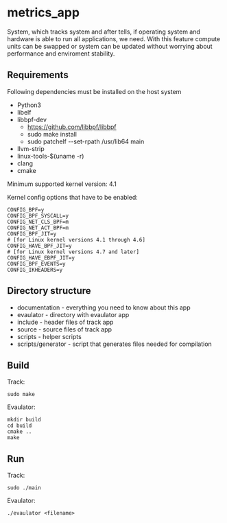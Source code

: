 # metrics_app

System, which tracks system and after tells, if operating system and hardware is able to run all
applications, we need. With this feature compute units can be swapped or system can be updated
without worrying about performance and enviroment stability.

## Requirements

Following dependencies must be installed on the host system

* Python3
* libelf
* libbpf-dev
    - https://github.com/libbpf/libbpf
    - sudo make install
    - sudo patchelf --set-rpath /usr/lib64 main
* llvm-strip
* linux-tools-$(uname -r)
* clang
* cmake

Minimum supported kernel version: 4.1

Kernel config options that have to be enabled:

```
CONFIG_BPF=y
CONFIG_BPF_SYSCALL=y
CONFIG_NET_CLS_BPF=m
CONFIG_NET_ACT_BPF=m
CONFIG_BPF_JIT=y
# [for Linux kernel versions 4.1 through 4.6]
CONFIG_HAVE_BPF_JIT=y
# [for Linux kernel versions 4.7 and later]
CONFIG_HAVE_EBPF_JIT=y
CONFIG_BPF_EVENTS=y
CONFIG_IKHEADERS=y
```

## Directory structure

* documentation - everything you need to know about this app
* evaulator - directory with evaulator app
* include - header files of track app
* source - source files of track app
* scripts - helper scripts
* scripts/generator - script that generates files needed for compilation

## Build

Track:
```
sudo make
```
Evaulator:
```
mkdir build
cd build
cmake ..
make
```

## Run

Track:
```
sudo ./main
```
Evaulator:
```
./evaulator <filename>
```
